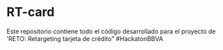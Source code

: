 # RT-card
Este repositorio contiene todo el código desarrollado para el proyecto de 'RETO: Retargeting tarjeta de crédito" #HackatonBBVA
